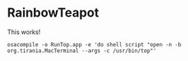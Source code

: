 # RainbowTeapot

This works!

```
osacompile -o RunTop.app -e 'do shell script "open -n -b org.tirania.MacTerminal --args -c /usr/bin/top"'
```
